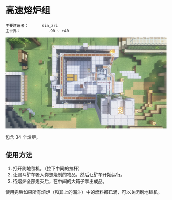 # 高速熔炉组

```
主要建造者：		sin_zri
主世界：			-90 ~ +40
```

![](/img/place/高速熔炉组.webp)

包含 34 个熔炉。

## 使用方法

1. 打开刷地毯机。（拉下中间的拉杆）
2. 让漏斗矿车吸入你想烧制的物品，然后让矿车开始运行。
3. 待熔炉全部熄灭后，在中间的大箱子拿出成品。

使用完后如果所有熔炉（和其上的漏斗）中的燃料都已满，可以关闭刷地毯机。